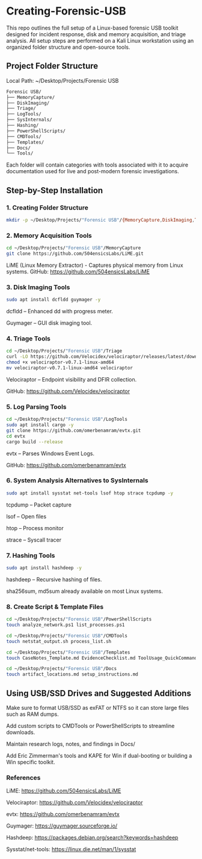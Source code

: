 # Creating-Forensic-USB
This repo outlines the full setup of a Linux-based forensic USB toolkit designed for incident response, disk and memory acquisition, and triage analysis. All setup steps are performed on a Kali Linux workstation using an organized folder structure and open-source tools.

<h2>Project Folder Structure</h2>

  Local Path: ~/Desktop/Projects/Forensic USB
  
  ```bash
  Forensic USB/
  ├── MemoryCapture/
  ├── DiskImaging/
  ├── Triage/
  ├── LogTools/
  ├── SysInternals/
  ├── Hashing/
  ├── PowerShellScripts/
  ├── CMDTools/
  ├── Templates/
  ├── Docs/
  └── Tools/
  ```
Each folder will contain categories with tools associated with it to acquire documentation used for live and post-modern forensic investigations.

<h2>Step-by-Step Installation</h2>

<h3>1. Creating Folder Structure</h3>

  ```bash
  mkdir -p ~/Desktop/Projects/"Forensic USB"/{MemoryCapture,DiskImaging,Triage,LogTools,SysInternals,Hashing,PowerShellScripts,CMDTools,Templates,Docs,Tools}
  ```

<h3>2. Memory Acquisition Tools</h3>

  ```bash
  cd ~/Desktop/Projects/"Forensic USB"/MemoryCapture
  git clone https://github.com/504ensicsLabs/LiME.git
  ```
LiME (Linux Memory Extractor) - Captures physical memory from Linux systems.
GitHub: https://github.com/504ensicsLabs/LiME
  
<h3>3. Disk Imaging Tools</h3>

  ```bash
  sudo apt install dcfldd guymager -y
  ```
dcfldd – Enhanced dd with progress meter.

Guymager – GUI disk imaging tool.
  
<h3>4. Triage Tools</h3>

  ```bash
  cd ~/Desktop/Projects/"Forensic USB"/Triage
  curl -LO https://github.com/Velocidex/velociraptor/releases/latest/download/velociraptor-v0.7.1-linux-amd64
  chmod +x velociraptor-v0.7.1-linux-amd64
  mv velociraptor-v0.7.1-linux-amd64 velociraptor
  ```

Velociraptor – Endpoint visibility and DFIR collection.

GitHub: https://github.com/Velocidex/velociraptor
  
<h3>5. Log Parsing Tools</h3>

  ```bash
  cd ~/Desktop/Projects/"Forensic USB"/LogTools
  sudo apt install cargo -y
  git clone https://github.com/omerbenamram/evtx.git
  cd evtx
  cargo build --release
  ```

evtx – Parses Windows Event Logs.

GitHub: https://github.com/omerbenamram/evtx
  
<h3>6. System Analysis Alternatives to SysInternals</h3>

  ```bash
  sudo apt install sysstat net-tools lsof htop strace tcpdump -y
  ```

tcpdump – Packet capture

lsof – Open files

htop – Process monitor

strace – Syscall tracer
  
<h3>7. Hashing Tools</h3>

  ```bash
  sudo apt install hashdeep -y
  ```

hashdeep – Recursive hashing of files.

sha256sum, md5sum already available on most Linux systems.
  
<h3>8. Create Script & Template Files</h3>

  ```bash
  cd ~/Desktop/Projects/"Forensic USB"/PowerShellScripts
  touch analyze_network.ps1 list_processes.ps1
  
  cd ~/Desktop/Projects/"Forensic USB"/CMDTools
  touch netstat_output.sh process_list.sh
  
  cd ~/Desktop/Projects/"Forensic USB"/Templates
  touch CaseNotes_Template.md EvidenceChecklist.md ToolUsage_QuickCommands.md
  
  cd ~/Desktop/Projects/"Forensic USB"/Docs
  touch artifact_locations.md setup_instructions.md
  ```

<h2>Using USB/SSD Drives and Suggested Additions</h2>

Make sure to format USB/SSD as exFAT or NTFS so it can store large files such as RAM dumps.

Add custom scripts to CMDTools or PowerShellScripts to streamline downloads.

Maintain research logs, notes, and findings in Docs/

Add Eric Zimmerman's tools and KAPE for Win if dual-booting or building a Win specific toolkit.

<h3>References</h3>

  LiME: https://github.com/504ensicsLabs/LiME
  
  Velociraptor: https://github.com/Velocidex/velociraptor
  
  evtx: https://github.com/omerbenamram/evtx
  
  Guymager: https://guymager.sourceforge.io/
  
  Hashdeep: https://packages.debian.org/search?keywords=hashdeep
  
  Sysstat/net-tools: https://linux.die.net/man/1/sysstat




  
